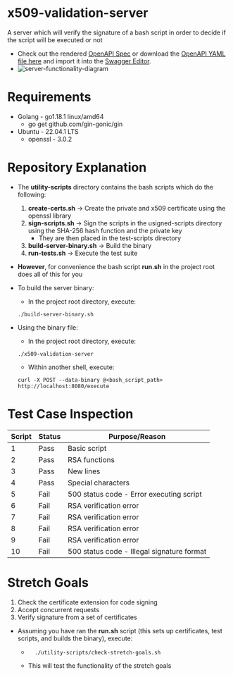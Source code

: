 # x509-validation-server
A server which will verify the signature of a bash script in order to decide if the script will be executed or not
* Check out the rendered [OpenAPI Spec](https://app.swaggerhub.com/apis-docs/MIKETHAMM44/x-509_validation_server/1.0.11) or download the [OpenAPI YAML file here](https://github.com/MichaelThamm/x509-validation-server/blob/main/openapi.yaml) and import it into the [Swagger Editor](https://editor.swagger.io/).
* ![server-functionality-diagram](functionality.png)

# Requirements
* Golang - go1.18.1 linux/amd64
  * go get github.com/gin-gonic/gin
* Ubuntu - 22.04.1 LTS
  * openssl - 3.0.2

# Repository Explanation
* The __utility-scripts__ directory contains the bash scripts which do the following:
  1. __create-certs.sh__ -> Create the private and x509 certificate using the openssl library
  2. __sign-scripts.sh__ -> Sign the scripts in the usigned-scripts directory using the SHA-256 hash function and the private key
     * They are then placed in the test-scripts directory
  3. __build-server-binary.sh__ -> Build the binary
  4. __run-tests.sh__ -> Execute the test suite
* __However__, for convenience the bash script __run.sh__ in the project root does all of this for you

* To build the server binary:
  * In the project root directory, execute: 
  ```
  ./build-server-binary.sh
  ```

* Using the binary file:
  * In the project root directory, execute: 
  ```
  ./x509-validation-server
  ```
  * Within another shell, execute:
  ```
  curl -X POST --data-binary @<bash_script_path> http://localhost:8080/execute
  ```

# Test Case Inspection
| Script | Status | Purpose/Reason |
| -- | ---- | ------------ |
| 1 | Pass | Basic script |
| 2 | Pass | RSA functions |
| 3 | Pass | New lines |
| 4 | Pass | Special characters |
| 5 | Fail | 500 status code - Error executing script |
| 6 | Fail | RSA verification error |
| 7 | Fail | RSA verification error |
| 8 | Fail | RSA verification error |
| 9 | Fail | RSA verification error |
| 10 | Fail | 500 status code - Illegal signature format |

# Stretch Goals
1. Check the certificate extension for code signing
2. Accept concurrent requests
3. Verify signature from a set of certificates
* Assuming you have ran the __run.sh__ script (this sets up certificates, test scripts, and builds the binary), execute:
  * ```
      ./utility-scripts/check-stretch-goals.sh
    ```
  * This will test the functionality of the stretch goals
